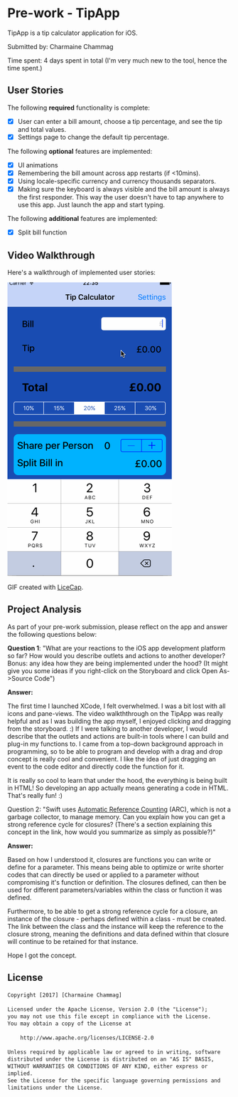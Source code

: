 # Pre-work - TipApp

TipApp is a tip calculator application for iOS.

Submitted by: Charmaine Chammag

Time spent: 4 days spent in total (I'm very much new to the tool, hence the time spent.)

## User Stories

The following **required** functionality is complete:

* [X] User can enter a bill amount, choose a tip percentage, and see the tip and total values.
* [X] Settings page to change the default tip percentage.

The following **optional** features are implemented:
* [X] UI animations
* [X] Remembering the bill amount across app restarts (if <10mins).
* [X] Using locale-specific currency and currency thousands separators.
* [X] Making sure the keyboard is always visible and the bill amount is always the first responder. This way the user doesn't have to tap anywhere to use this app. Just launch the app and start typing.

The following **additional** features are implemented:

- [X] Split bill function

## Video Walkthrough 

Here's a walkthrough of implemented user stories:

<img src='https://github.com/chammycl/TipApp/blob/master/TipApp.gif' title='Video Walkthrough' width='' alt='Video Walkthrough' />

GIF created with [LiceCap](http://www.cockos.com/licecap/).

## Project Analysis

As part of your pre-work submission, please reflect on the app and answer the following questions below:

**Question 1**: "What are your reactions to the iOS app development platform so far? How would you describe outlets and actions to another developer? Bonus: any idea how they are being implemented under the hood? (It might give you some ideas if you right-click on the Storyboard and click Open As->Source Code")

**Answer:**

The first time I launched XCode, I felt overwhelmed. I was a bit lost with all icons and pane-views. The video walkththrough on the TipApp was really helpful and as I was building the app myself, I enjoyed clicking and dragging from the storyboard. :) If I were talking to another developer, I would describe that the outlets and actions are built-in tools where I can build and plug-in my functions to. I came from a top-down background approach in programming, so to be able to program and develop with a drag and drop concept is really cool and convenient. I like the idea of just dragging an event to the code editor and directly code the function for it.

It is really so cool to learn that under the hood, the everything is being built in HTML! So developing an app actually means generating a code in HTML. That's really fun! :)

Question 2: "Swift uses [Automatic Reference Counting](https://developer.apple.com/library/content/documentation/Swift/Conceptual/Swift_Programming_Language/AutomaticReferenceCounting.html#//apple_ref/doc/uid/TP40014097-CH20-ID49) (ARC), which is not a garbage collector, to manage memory. Can you explain how you can get a strong reference cycle for closures? (There's a section explaining this concept in the link, how would you summarize as simply as possible?)"

**Answer:**

Based on how I understood it, closures are functions you can write or define for a parameter. This means being able to optimize or write shorter codes that can directly be used or applied to a parameter without compromising it's function or definition. The closures defined, can then be used for different parameters/variables within the class or function it was defined.

Furthermore, to be able to get a strong reference cycle for a closure, an instance of the closure - perhaps defined within a class - must be created. The link between the class and the instance will keep the reference to the closure strong, meaning the definitions and data defined within that closure will continue to be retained for that instance.

Hope I got the concept.


## License

    Copyright [2017] [Charmaine Chammag]

    Licensed under the Apache License, Version 2.0 (the "License");
    you may not use this file except in compliance with the License.
    You may obtain a copy of the License at

        http://www.apache.org/licenses/LICENSE-2.0

    Unless required by applicable law or agreed to in writing, software
    distributed under the License is distributed on an "AS IS" BASIS,
    WITHOUT WARRANTIES OR CONDITIONS OF ANY KIND, either express or implied.
    See the License for the specific language governing permissions and
    limitations under the License.
